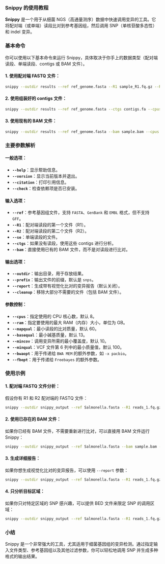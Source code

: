 ### Snippy 的使用教程

**Snippy** 是一个用于从细菌 NGS（高通量测序）数据中快速调用变异的工具。它将配对端（或单端）读段比对到参考基因组，然后调用 SNP（单核苷酸多态性）和 indel 变异。

### 基本命令

你可以使用以下基本命令来运行 Snippy，具体取决于你手上的数据类型（配对端读段、单端读段、contigs 或 BAM 文件）。

#### 1. 使用配对端 FASTQ 文件：

```bash
snippy --outdir results --ref ref_genome.fasta --R1 sample_R1.fq.gz --R2 sample_R2.fq.gz --cpus 8
```

#### 2. 使用组装好的 contigs 文件：

```bash
snippy --outdir results --ref ref_genome.fasta --ctgs contigs.fa --cpus 8
```

#### 3. 使用现有的 BAM 文件：

```bash
snippy --outdir results --ref ref_genome.fasta --bam sample.bam --cpus 8
```

### 主要参数解析

#### 一般选项：
- **`--help`**：显示帮助信息。
- **`--version`**：显示当前版本并退出。
- **`--citation`**：打印引用信息。
- **`--check`**：检查依赖项是否已安装。

#### 输入选项：
- **`--ref`**：参考基因组文件，支持 `FASTA`、`GenBank` 和 `EMBL` 格式，但不支持 `GFF`。
- **`--R1`**：配对端读段的第一个文件（R1）。
- **`--R2`**：配对端读段的第二个文件（R2）。
- **`--se`**：单端读段的文件。
- **`--ctgs`**：如果没有读段，使用这些 contigs 进行分析。
- **`--bam`**：直接使用已有的 BAM 文件，而不是对读段进行比对。

#### 输出选项：
- **`--outdir`**：输出目录，用于存放结果。
- **`--prefix`**：输出文件的前缀，默认是 `snps`。
- **`--report`**：生成带有视觉化比对的变异报告（默认关闭）。
- **`--cleanup`**：移除大部分不需要的文件（包括 BAM 文件）。

#### 参数控制：
- **`--cpus`**：指定使用的 CPU 核心数，默认 8。
- **`--ram`**：指定要使用的最大 RAM（内存）大小，单位为 GB。
- **`--mapqual`**：最小读段的比对质量，默认 60。
- **`--basequal`**：最小碱基质量，默认 13。
- **`--mincov`**：调用变异所需的最小覆盖度，默认 10。
- **`--minqual`**：VCF 文件第 6 列中的最小质量值，默认 100。
- **`--bwaopt`**：用于传递给 `BWA MEM` 的额外参数，如 `-x pacbio`。
- **`--fbopt`**：用于传递给 `Freebayes` 的额外参数。

### 使用示例

#### 1. 配对端 FASTQ 文件分析：
假设你有 R1 和 R2 配对端的 FASTQ 文件：

```bash
snippy --outdir snippy_output --ref Salmonella.fasta --R1 reads_1.fq.gz --R2 reads_2.fq.gz --cpus 4
```

#### 2. 使用已存在的 BAM 文件：
如果你已经有 BAM 文件，不需要重新进行比对，可以直接用 BAM 文件运行 Snippy：

```bash
snippy --outdir snippy_output --ref Salmonella.fasta --bam sample.bam --cpus 4
```

#### 3. 生成详细报告：
如果你想生成视觉化比对的变异报告，可以使用 `--report` 参数：

```bash
snippy --outdir snippy_output --ref Salmonella.fasta --R1 reads_1.fq.gz --R2 reads_2.fq.gz --report --cpus 4
```

#### 4. 只分析目标区域：
如果你只对特定区域的 SNP 感兴趣，可以提供 BED 文件来限定 SNP 的调用区域：

```bash
snippy --outdir snippy_output --ref Salmonella.fasta --R1 reads_1.fq.gz --R2 reads_2.fq.gz --targets regions.bed --cpus 4
```

### 小结

Snippy 是一个非常强大的工具，尤其适用于细菌基因组的变异检测。通过指定输入文件类型、参考基因组以及其他过滤参数，你可以轻松地调用 SNP 并生成多种格式的输出结果。